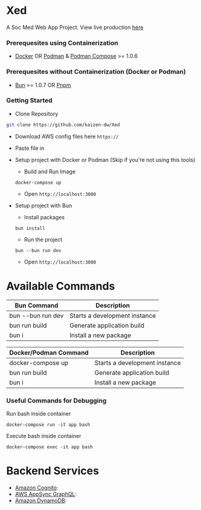 # Xed
A Soc Med Web App Project.
View live production [here]()

### Prerequesites using Containerization
- [Docker](https://docs.docker.com/engine/install/) OR [Podman](https://podman.io/) & [Podman Compose](https://podman.io/) >= 1.0.6

### Prerequesites without Containerization (Docker or Podman)
- [Bun](https://bun.sh) >= 1.0.7 OR [Pnpm](https://pnpm.io/installation)
  
### Getting Started
- Clone Repository
```bash
git clone https://github.com/kaizen-dw/Xed
```

- Download AWS config files here
``https://``
- Paste file in

- Setup project with Docker or Podman (Skip if you're not using this tools)
  - Build and Run Image 
  ```
  docker-compose up
  ```
   - Open ``http://localhost:3000``
  
  
- Setup project with Bun
  - Install packages
  ```
  bun install
  ```
  - Run the project
   ```
   bun --bun run dev
   ```
   - Open ``http://localhost:3000``
 

# Available Commands

|     Bun Command      |          Description          |
| -------------------- | ----------------------------- |
| bun --bun run dev    | Starts a development instance |
| bun run build        | Generate application build    |
| bun i <package-name> | Install a new package         |

| Docker/Podman Command |          Description          |
| --------------------- | ----------------------------- |
| docker-compose up     | Starts a development instance |
| bun run build         | Generate application build    |
| bun i <package-name>  | Install a new package         |
 
### Useful Commands for Debugging
Run bash inside container
```
docker-compose run -it app bash
```
Execute bash inside container
```
docker-compose exec -it app bash
```

# Backend Services
- [Amazon Cognito]():
- [AWS AppSync GraphQL]():
- [Amazon DynamoDB]():
